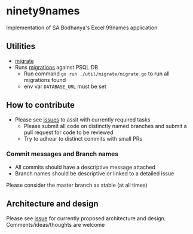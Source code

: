 # ninety9names
Implementation of SA Bodhanya's Excel 99names application  

## Utilities
- [migrate](./util/migrate/migrate.go)
 - Runs [migrations](./migrations) against PSQL DB 
    - Run command `go run ./util/migrate/migrate.go` to run all migrations found 
    - env var `DATABASE_URL` must be set

## How to contribute
- Please see [issues](https://github.com/thameezb/ninety9names/issues/) to assit with currently required tasks
    -   Please submit all code on distinctly named branches and submit a pull request for code to be         reviewed
    - Try to adhear to distinct commits with small PRs 
 
### Commit messages and Branch names
- All commits should have a descriptive message attached 
- Branch names should be descriptive or linked to a detailed issue 

 Please consider the master branch as stable (at all times)

## Architecture and design
Please see [issue](https://github.com/thameezb/ninety9names/issues/8) for currently proposed architecture and design. Comments/ideas/thoughts are welcome 
